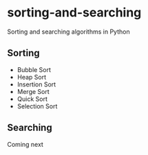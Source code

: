 # sorting-and-searching

Sorting and searching algorithms in Python

## Sorting
* Bubble Sort
* Heap Sort
* Insertion Sort
* Merge Sort
* Quick Sort
* Selection Sort

## Searching

Coming next
